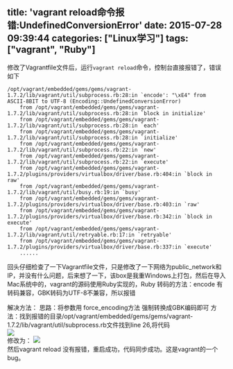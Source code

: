 title: 'vagrant reload命令报错:UndefinedConversionError'
date: 2015-07-28 09:39:44
categories: ["Linux学习"]
tags: ["vagrant", "Ruby"]
---
修改了Vagrantfile文件后，运行`vagrant reload`命令，控制台直接报错了，错误如下

```
/opt/vagrant/embedded/gems/gems/vagrant-1.7.2/lib/vagrant/util/subprocess.rb:28:in `encode': "\xE4" from ASCII-8BIT to UTF-8 (Encoding::UndefinedConversionError)
	from /opt/vagrant/embedded/gems/gems/vagrant-1.7.2/lib/vagrant/util/subprocess.rb:28:in `block in initialize'
	from /opt/vagrant/embedded/gems/gems/vagrant-1.7.2/lib/vagrant/util/subprocess.rb:28:in `each'
	from /opt/vagrant/embedded/gems/gems/vagrant-1.7.2/lib/vagrant/util/subprocess.rb:28:in `initialize'
	from /opt/vagrant/embedded/gems/gems/vagrant-1.7.2/lib/vagrant/util/subprocess.rb:22:in `new'
	from /opt/vagrant/embedded/gems/gems/vagrant-1.7.2/lib/vagrant/util/subprocess.rb:22:in `execute'
	from /opt/vagrant/embedded/gems/gems/vagrant-1.7.2/plugins/providers/virtualbox/driver/base.rb:404:in `block in raw'
	from /opt/vagrant/embedded/gems/gems/vagrant-1.7.2/lib/vagrant/util/busy.rb:19:in `busy'
	from /opt/vagrant/embedded/gems/gems/vagrant-1.7.2/plugins/providers/virtualbox/driver/base.rb:403:in `raw'
	from /opt/vagrant/embedded/gems/gems/vagrant-1.7.2/plugins/providers/virtualbox/driver/base.rb:342:in `block in execute'
	from /opt/vagrant/embedded/gems/gems/vagrant-1.7.2/lib/vagrant/util/retryable.rb:17:in `retryable'
	from /opt/vagrant/embedded/gems/gems/vagrant-1.7.2/plugins/providers/virtualbox/driver/base.rb:337:in `execute'
	......
```

回头仔细检查了一下Vagrantfile文件，只是修改了一下网络为public_network和IP，并没有什么问题，后来想了一下，该box是我重Windows上打包，然后在导入Mac系统中的，vagrant的源码使用Ruby实现的，Ruby 转码的方法：encode 有转码兼容，GBK转码为UTF-8不兼容，所以报错

解决方法： 
思路：将参数用 force_encoding方法 强制转换成GBK编码即可 
方法：找到报错的目录/opt/vagrant/embedded/gems/gems/vagrant-1.7.2/lib/vagrant/util/subprocess.rb文件找到line 26,将代码  
![](http://7xkexv.dl1.z0.glb.clouddn.com/15-7-28/19499244.jpg)  
修改为：
![](http://7xkexv.dl1.z0.glb.clouddn.com/15-7-28/10956742.jpg)  
然后vagrant reload 没有报错，重启成功，代码同步成功。这是vagrant的一个bug。